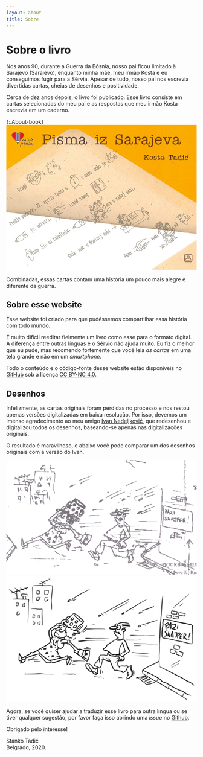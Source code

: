 ```yaml
---
layout: about
title: Sobre
---
```


# Sobre o livro

Nos anos 90, durante a Guerra da Bósnia, nosso pai ficou limitado à
Sarajevo (Saraievo), enquanto minha mãe, meu irmão Kosta e eu conseguimos fugir
para a Sérvia. Apesar de tudo, nosso pai nos escrevia divertidas cartas, cheias de desenhos e positividade.

Cerca de dez anos depois, o livro foi publicado. Esse livro consiste em cartas selecionadas do meu pai e as respostas que meu irmão Kosta escrevia em um caderno.

{:.About-book}
![O Livro, publicado em 2005.](/public/img/korice.jpg)

Combinadas, essas cartas contam uma história um pouco mais alegre e diferente da guerra.

## Sobre esse website

Esse website foi criado para que pudéssemos compartilhar essa história com todo mundo.

É muito difícil reeditar fielmente um livro como esse para o formato digital. A diferença entre outras línguas e o Sérvio não ajuda muito. Eu fiz o melhor que eu pude, mas recomendo fortemente que você leia *as cartas* em uma tela grande e não em um *smartphone*.

Todo o conteúdo e o código-fonte desse website estão disponíveis no [GitHub](https://github.com/Stanko/letters-from-sarajevo) sob a licença [CC BY-NC 4.0](https://creativecommons.org/licenses/by-nc/4.0/).

## Desenhos

Infelizmente, as cartas originais foram perdidas no processo e nos restou apenas versões digitalizadas em baixa resolução. Por isso, devemos um imenso agradecimento ao meu amigo [Ivan Nedeljković](https://www.instagram.com/sun_day_sign/), que redesenhou e digitalizou todos os desenhos, baseando-se apenas nas digitalizações originais.

O resultado é maravilhoso, e abaixo você pode comparar um dos desenhos originais com a versão do Ivan.

<div class="About-drawings">
  <div class="About-drawing">
    <img src="/public/img/scan.jpg" alt="Desenho original, digitalizado Original drawing, digitalizada em baixa resolução" />
  </div>
  <div class="About-drawing">
    <img src="/public/img/letter-01/03.png" alt="O mesmo desenho, redesenhado pelo Ivan" />
  </div>  
</div>

Agora, se você quiser ajudar a traduzir esse livro para outra língua ou se tiver qualquer sugestão, por favor faça isso abrindo uma *issue* no <a href="https://github.com/Stanko/letters-from-sarajevo/issues">Github</a>.

Obrigado pelo interesse!

<div class="About-signature">
  Stanko Tadić<br/>
  Belgrado, 2020.
</div>
